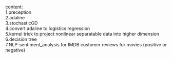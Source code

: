 content:<br>
1.preception<br>
2.adaline<br>
3.stochasticGD<br>
4.convert adaline to logistics regression<br>
5.kernel trick to project nonlinear separatable data into higher dimension<br>
6.decision tree<br>
7.NLP-sentiment_analysis for IMDB customer reviews for movies (positive or negative)
